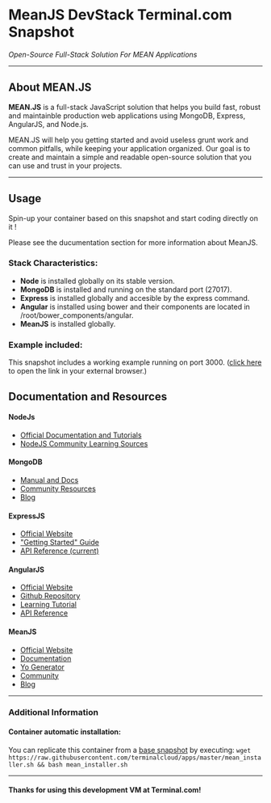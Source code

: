 # **MeanJS DevStack** Terminal.com Snapshot
*Open-Source Full-Stack Solution For MEAN Applications*

---

## About MEAN.JS
**MEAN.JS** is a full-stack JavaScript solution that helps you build fast, robust and maintainble production web applications using MongoDB, Express, AngularJS, and Node.js.


MEAN.JS will help you getting started and avoid useless grunt work and common pitfalls, while keeping your application organized. Our goal is to create and maintain a simple and readable open-source solution that you can use and trust in your projects.

---


## Usage

Spin-up your container based on this snapshot and start coding directly on it !

Please see the ducumentation section for more information about MeanJS.


### Stack Characteristics:
- **Node** is installed globally on its stable version.
- **MongoDB** is installed and running on the standard port (27017).
- **Express** is installed globally and accesible by the express command.
- **Angular** is installed using bower and their components are located in /root/bower_components/angular.
- **MeanJS** is installed globally.


### Example included:
This snapshot includes a working example running on port 3000. ([click here](http://terminalservername-3000.terminal.com) to open the link in your external browser.)

## Documentation and Resources

#### NodeJs
- [Official Documentation and Tutorials](http://nodejs.org/documentation)
- [NodeJS Community Learning Sources](http://nodejs.org/community)

#### MongoDB
- [Manual and Docs](http://docs.mongodb.org)
- [Community Resources](http://www.mongodb.org/get-involved)
- [Blog](http://blog.mongodb.org)

#### ExpressJS
- [Official Website](http://expressjs.com/)
- ["Getting Started" Guide](http://expressjs.com/guide.html)
- [API Reference (current)](http://expressjs.com/4x/api.html#application)

#### AngularJS
- [Official Website](https://angularjs.org/)
- [Github Repository](https://github.com/angular/angular.js)
- [Learning Tutorial](https://docs.angularjs.org/tutorial)
- [API Reference](https://docs.angularjs.org/api)

#### MeanJS
- [Official Website](http://meanjs.org/)
- [Documentation](http://meanjs.org/docs.html)
- [Yo Generator](http://meanjs.org/generator.html)
- [Community](http://meanjs.org/community.html)
- [Blog](http://blog.meanjs.org/)

---


### Additional Information
#### Container automatic installation:
You can replicate this container from a [base snapshot](https://www.terminal.com/tiny/FzpHiTXG1K) by executing:
`wget https://raw.githubusercontent.com/terminalcloud/apps/master/mean_installer.sh && bash mean_installer.sh`


---

#### Thanks for using this development VM at Terminal.com!
